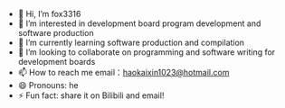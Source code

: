 - 👋 Hi, I’m fox3316
- 👀 I’m interested in development board program development and software production
- 🌱 I’m currently learning software production and compilation
- 💞️ I’m looking to collaborate on programming and software writing for development boards
- 📫 How to reach me email：haokaixin1023@hotmail.com
- 😄 Pronouns: he
- ⚡ Fun fact: share it on Bilibili and email!

